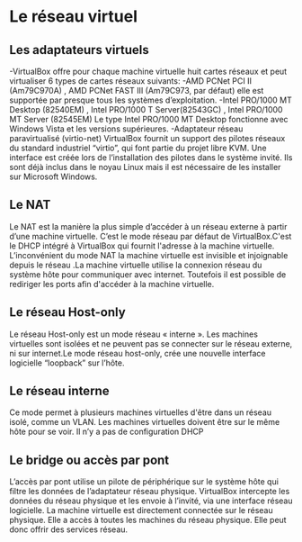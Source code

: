 # Le réseau virtuel

## Les adaptateurs virtuels

-VirtualBox offre pour chaque machine virtuelle huit cartes réseaux et peut virtualiser 6 types de cartes réseaux suivants: 
-AMD PCNet PCI II (Am79C970A) , AMD PCNet FAST III (Am79C973, par défaut) elle est supportée par presque tous les systèmes d’exploitation.
-Intel PRO/1000 MT Desktop (82540EM) , Intel PRO/1000 T Server(82543GC) , Intel PRO/1000 MT Server (82545EM) Le type Intel PRO/1000 MT Desktop fonctionne avec Windows Vista et les versions supérieures.
-Adaptateur réseau paravirtualisé (virtio-net) VirtualBox fournit un support des pilotes réseaux du standard industriel “virtio”, qui font partie du projet libre KVM. Une interface est créée lors de l’installation des pilotes dans le système invité. Ils sont déjà inclus dans le noyau Linux mais il est nécessaire de les installer sur Microsoft Windows.

## Le NAT
Le NAT est la manière la plus simple d’accéder à un réseau externe à partir d’une machine virtuelle. C’est le mode réseau par défaut de VirtualBox.C'est le DHCP intégré à VirtualBox qui fournit l'adresse à la machine virtuelle.
L’inconvénient du mode NAT la machine virtuelle est invisible et injoignable depuis le réseau .La machine virtuelle utilise la connexion réseau du système hôte pour communiquer avec internet. Toutefois il est possible de rediriger les ports afin d'accéder à la machine virtuelle.

## Le réseau Host-only
Le réseau Host-only est un mode réseau « interne ». Les machines virtuelles sont isolées et ne peuvent pas se connecter sur le réseau externe, ni sur internet.Le mode réseau host-only, crée une nouvelle interface logicielle “loopback” sur l’hôte.

## Le réseau interne
Ce mode permet à plusieurs machines virtuelles d'être dans un réseau isolé, comme un VLAN. Les machines virtuelles doivent être sur le même hôte pour se voir. Il n’y a pas de configuration DHCP

## Le bridge ou accès par pont
L’accès par pont utilise un pilote de périphérique sur le système hôte qui filtre les données de l’adaptateur réseau physique. VirtualBox intercepte les données du réseau physique et les envoie à
l’invité, via une interface réseau logicielle.
La machine virtuelle est directement connectée sur le réseau physique. Elle a accès à toutes les machines du réseau physique. Elle peut donc offrir des services réseau.





